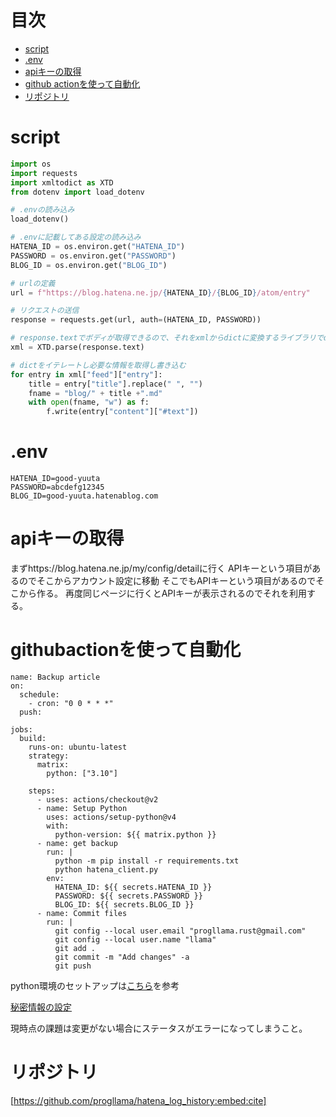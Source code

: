 # 目次
- [script](#script)
- [.env](#.env)
- [apiキーの取得](#apiキーの取得)
- [github actionを使って自動化](#githubactionを使って自動化)
- [リポジトリ](#リポジトリ)

# script
```hatena_client.py
import os
import requests
import xmltodict as XTD
from dotenv import load_dotenv

# .envの読み込み
load_dotenv()

# .envに記載してある設定の読み込み
HATENA_ID = os.environ.get("HATENA_ID")
PASSWORD = os.environ.get("PASSWORD")
BLOG_ID = os.environ.get("BLOG_ID")

# urlの定義
url = f"https://blog.hatena.ne.jp/{HATENA_ID}/{BLOG_ID}/atom/entry"

# リクエストの送信
response = requests.get(url, auth=(HATENA_ID, PASSWORD))

# response.textでボディが取得できるので、それをxmlからdictに変換するライブラリでdictに変換
xml = XTD.parse(response.text)

# dictをイテレートし必要な情報を取得し書き込む
for entry in xml["feed"]["entry"]:
    title = entry["title"].replace(" ", "")
    fname = "blog/" + title +".md"
    with open(fname, "w") as f:
        f.write(entry["content"]["#text"])
```

# .env
```
HATENA_ID=good-yuuta
PASSWORD=abcdefg12345
BLOG_ID=good-yuuta.hatenablog.com
```

# apiキーの取得

まずhttps://blog.hatena.ne.jp/my/config/detailに行く
APIキーという項目があるのでそこからアカウント設定に移動
そこでもAPIキーという項目があるのでそこから作る。
再度同じページに行くとAPIキーが表示されるのでそれを利用する。

# githubactionを使って自動化
```
name: Backup article
on:
  schedule:
    - cron: "0 0 * * *"
  push:

jobs:
  build:
    runs-on: ubuntu-latest
    strategy:
      matrix:
        python: ["3.10"]

    steps:
      - uses: actions/checkout@v2
      - name: Setup Python
        uses: actions/setup-python@v4
        with:
          python-version: ${{ matrix.python }}
      - name: get backup
        run: |
          python -m pip install -r requirements.txt
          python hatena_client.py
        env:
          HATENA_ID: ${{ secrets.HATENA_ID }}
          PASSWORD: ${{ secrets.PASSWORD }}
          BLOG_ID: ${{ secrets.BLOG_ID }}
      - name: Commit files
        run: |
          git config --local user.email "progllama.rust@gmail.com"
          git config --local user.name "llama"
          git add .
          git commit -m "Add changes" -a
          git push
```
python環境のセットアップは[こちら](https://docs.github.com/ja/actions/automating-builds-and-tests/building-and-testing-python)を参考

[秘密情報の設定](https://good-yuuta.hatenablog.com/entry/2022/08/04/235543?_ga=2.194778541.1259619272.1659535935-1524494941.1630950902)

現時点の課題は変更がない場合にステータスがエラーになってしまうこと。

# リポジトリ

[https://github.com/progllama/hatena_log_history:embed:cite]